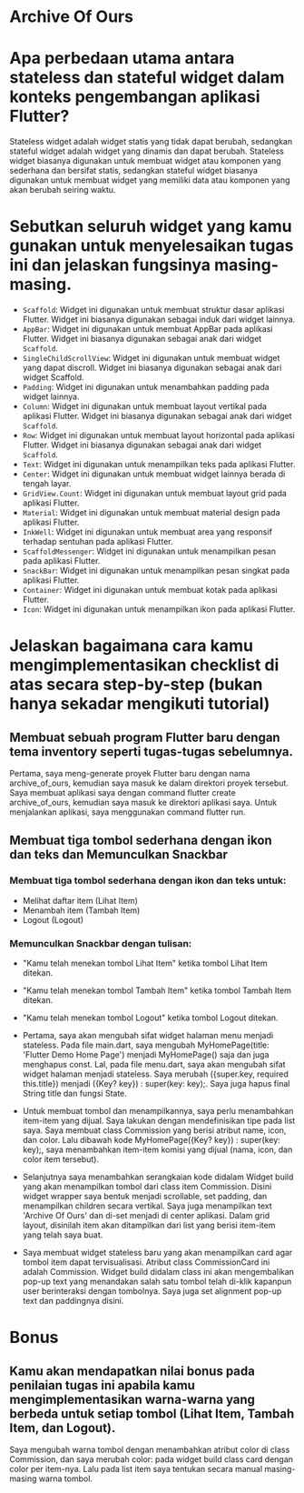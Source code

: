 # Archive Of Ours

# Apa perbedaan utama antara stateless dan stateful widget dalam konteks pengembangan aplikasi Flutter?

Stateless widget adalah widget statis yang tidak dapat berubah, sedangkan stateful widget adalah widget yang dinamis dan dapat berubah. Stateless widget biasanya digunakan untuk membuat widget atau komponen yang sederhana dan bersifat statis, sedangkan stateful widget biasanya digunakan untuk membuat widget yang memiliki data atau komponen yang akan berubah seiring waktu.

# Sebutkan seluruh widget yang kamu gunakan untuk menyelesaikan tugas ini dan jelaskan fungsinya masing-masing.

- `Scaffold`: Widget ini digunakan untuk membuat struktur dasar aplikasi Flutter. Widget ini biasanya digunakan sebagai induk dari widget lainnya.
- `AppBar`: Widget ini digunakan untuk membuat AppBar pada aplikasi Flutter. Widget ini biasanya digunakan sebagai anak dari widget `Scaffold`.
- `SingleChildScrollView`: Widget ini digunakan untuk membuat widget yang dapat discroll. Widget ini biasanya digunakan sebagai anak dari widget Scaffold.
- `Padding`: Widget ini digunakan untuk menambahkan padding pada widget lainnya.
- `Column`: Widget ini digunakan untuk membuat layout vertikal pada aplikasi Flutter. Widget ini biasanya digunakan sebagai anak dari widget `Scaffold`.
- `Row`: Widget ini digunakan untuk membuat layout horizontal pada aplikasi Flutter. Widget ini biasanya digunakan sebagai anak dari widget `Scaffold`.
- `Text`: Widget ini digunakan untuk menampilkan teks pada aplikasi Flutter.
- `Center`: Widget ini digunakan untuk membuat widget lainnya berada di tengah layar.
- `GridView.Count`: Widget ini digunakan untuk membuat layout grid pada aplikasi Flutter.
- `Material`: Widget ini digunakan untuk membuat material design pada aplikasi Flutter.
- `InkWell`: Widget ini digunakan untuk membuat area yang responsif terhadap sentuhan pada aplikasi Flutter.
- `ScaffoldMessenger`: Widget ini digunakan untuk menampilkan pesan pada aplikasi Flutter.
- `SnackBar`: Widget ini digunakan untuk menampilkan pesan singkat pada aplikasi Flutter.
- `Container`: Widget ini digunakan untuk membuat kotak pada aplikasi Flutter.
- `Icon`: Widget ini digunakan untuk menampilkan ikon pada aplikasi Flutter.

#  Jelaskan bagaimana cara kamu mengimplementasikan checklist di atas secara step-by-step (bukan hanya sekadar mengikuti tutorial)
 ## Membuat sebuah program Flutter baru dengan tema inventory seperti tugas-tugas sebelumnya.
 
Pertama, saya meng-generate proyek Flutter baru dengan nama archive_of_ours, kemudian saya masuk ke dalam direktori proyek tersebut. Saya membuat aplikasi saya dengan command flutter create archive_of_ours, kemudian saya masuk ke direktori aplikasi saya. Untuk menjalankan aplikasi, saya menggunakan command flutter run.

 ## Membuat tiga tombol sederhana dengan ikon dan teks dan Memunculkan Snackbar
 ### Membuat tiga tombol sederhana dengan ikon dan teks untuk:
- Melihat daftar item (Lihat Item)
- Menambah item (Tambah Item)
- Logout (Logout)
 ### Memunculkan Snackbar dengan tulisan:
- "Kamu telah menekan tombol Lihat Item" ketika tombol Lihat Item ditekan.
- "Kamu telah menekan tombol Tambah Item" ketika tombol Tambah Item ditekan.
- "Kamu telah menekan tombol Logout" ketika tombol Logout ditekan.

- Pertama, saya akan mengubah sifat widget halaman menu menjadi stateless. Pada file main.dart, saya mengubah MyHomePage(title: 'Flutter Demo Home Page') menjadi
MyHomePage() saja dan juga menghapus const. Lal, pada file menu.dart, saya akan mengubah sifat widget halaman menjadi stateless. Saya merubah ({super.key, required this.title}) menjadi ({Key? key}) : super(key: key);. Saya juga hapus final String title dan fungsi State.

- Untuk membuat tombol dan menampilkannya, saya perlu menambahkan item-item yang dijual. Saya lakukan dengan mendefinisikan tipe pada list saya. Saya membuat class Commission yang berisi atribut name, icon, dan color. Lalu dibawah kode MyHomePage({Key? key}) : super(key: key);, saya menambahkan item-item komisi yang dijual (nama, icon, dan color item tersebut).

- Selanjutnya saya menambahkan serangkaian kode didalam Widget build yang akan menampilkan tombol dari class item Commission. Disini widget wrapper saya bentuk menjadi scrollable, set padding, dan menampilkan children secara vertikal. Saya juga menampilkan text 'Archive Of Ours' dan di-set menjadi di center aplikasi. Dalam grid layout, disinilah item akan ditampilkan dari list yang berisi item-item yang telah saya buat.

- Saya membuat widget stateless baru yang akan menampilkan card agar tombol item dapat tervisualisasi. Atribut class CommissionCard ini adalah Commission. Widget build didalam class ini akan mengembalikan pop-up text yang menandakan salah satu tombol telah di-klik kapanpun user berinteraksi dengan tombolnya. Saya juga set alignment pop-up text dan paddingnya disini.

# Bonus
  ## Kamu akan mendapatkan nilai bonus pada penilaian tugas ini apabila kamu mengimplementasikan warna-warna yang berbeda untuk setiap tombol (Lihat Item, Tambah Item, dan Logout).

  Saya mengubah warna tombol dengan menambahkan atribut color di class Commission, dan saya merubah color: pada widget build class card dengan color per item-nya. Lalu pada list item saya tentukan secara manual masing-masing warna tombol.
